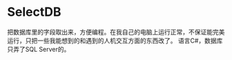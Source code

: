 # SelectDB
把数据库里的字段取出来，方便编程。在我自己的电脑上运行正常，不保证能完美运行，只把一些我能想到的和遇到的人机交互方面的东西改了。
语言C#，数据库只弄了SQL Server的。
